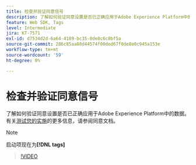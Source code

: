 ```yaml
---
title: 检查并验证同意信号
description: 了解如何验证同意设置是否已正确应用于Adobe Experience Platform中的数据。
feature: Web SDK, Tags
level: Intermediate
jira: KT-7571
exl-id: d7534d2d-6a64-4189-bc35-0de8c6c8bf5a
source-git-commit: 286c85aa88d44574f00ded67f0de8e0c945a153e
workflow-type: tm+mt
source-wordcount: '59'
ht-degree: 0%

---
```


# 检查并验证同意信号

了解如何验证同意设置是否已正确应用于Adobe Experience Platform中的数据。 有关[测试您的实施](https://experienceleague.adobe.com/docs/experience-platform/landing/governance-privacy-security/consent/adobe/overview.html?lang=en#test-implementation)的更多信息，请参阅同意文档。

>[!NOTE]
>
> 启动项现在为&#x200B;**[!DNL tags]**

>[!VIDEO](https://video.tv.adobe.com/v/332696/?learn=on&enablevpops)
